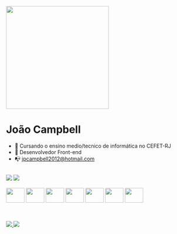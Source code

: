 <img width="280" src="https://cdn.discordapp.com/attachments/903112922174197763/1001155186632429698/insonia-da-literatura-14511253-071020182105.gif">
<h1> João Campbell</h1>


- 🌱 Cursando o ensino medio/tecnico de informática no CEFET-RJ
- 🎨 Desenvolvedor Front-end
- 📭 jpcampbell2012@hotmail.com

##

<div>
    <img heigth="180em" src="https://github-readme-stats.vercel.app/api?username=LucasLimaAmaral&theme=onedark">
    <img heigth="180em" src="https://github-readme-stats.vercel.app/api/top-langs/?username=LucasLimaAmaral&theme=onedark">
</div>

<div style="display: inline-block"><br>
    <img aling="center" height="40" width="50" alt="" src="https://cdn.jsdelivr.net/gh/devicons/devicon/icons/html5/html5-original.svg">
    <img aling="center" height="40" width="50" alt="" src="https://cdn.jsdelivr.net/gh/devicons/devicon/icons/css3/css3-original.svg">
    <img aling="center" height="40" width="50" alt="" src="https://cdn.jsdelivr.net/gh/devicons/devicon/icons/javascript/javascript-original.svg">
    <img aling="center" height="40" width="50" alt="" src="https://cdn.jsdelivr.net/gh/devicons/devicon/icons/python/python-original.svg">
    <img aling="center" height="40" width="50" alt="" src="https://cdn.jsdelivr.net/gh/devicons/devicon/icons/c/c-original.svg">
    <img aling="center" height="40" width="50" alt="" src="https://cdn.jsdelivr.net/gh/devicons/devicon/icons/postgresql/postgresql-original.svg">
    <img aling="center" height="40" width="50" alt="" src="https://cdn.jsdelivr.net/gh/devicons/devicon/icons/java/java-plain.svg">
</div>

##

<div style="display: inline-block"><br>
    <a href="https://www.instagram.com/lusca_lima23/?hl=pt-br"> <img src="https://img.shields.io/badge/Instagram-E4405F?style=for-the-badge&logo=instagram&logoColor=white"> </a>
    <a href="https://www.linkedin.com/in/lucas-amaral-de-lima-b12706229/"> <img src="https://img.shields.io/badge/LinkedIn-0077B5?style=for-the-badge&logo=linkedin&logoColor=white"> </a>
</div>
